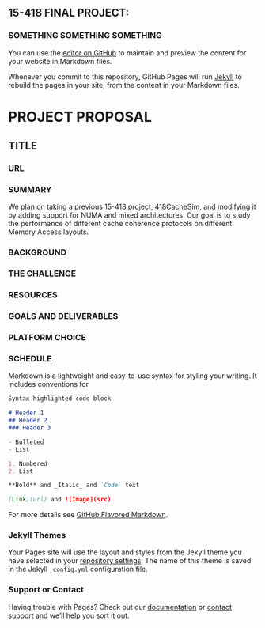 ## 15-418 FINAL PROJECT: 
### SOMETHING SOMETHING SOMETHING

You can use the [editor on GitHub](https://github.com/metafly/418project/edit/master/index.md) to maintain and preview the content for your website in Markdown files.

Whenever you commit to this repository, GitHub Pages will run [Jekyll](https://jekyllrb.com/) to rebuild the pages in your site, from the content in your Markdown files.

# PROJECT PROPOSAL

## TITLE

### URL

### SUMMARY
We plan on taking a previous 15-418 project, 418CacheSim, and modifying it by adding support for NUMA and mixed architectures. Our goal is to study the performance of different cache coherence protocols on different Memory Access layouts. 

### BACKGROUND

### THE CHALLENGE

### RESOURCES

### GOALS AND DELIVERABLES

### PLATFORM CHOICE

### SCHEDULE

Markdown is a lightweight and easy-to-use syntax for styling your writing. It includes conventions for

```markdown
Syntax highlighted code block

# Header 1
## Header 2
### Header 3

- Bulleted
- List

1. Numbered
2. List

**Bold** and _Italic_ and `Code` text

[Link](url) and ![Image](src)
```

For more details see [GitHub Flavored Markdown](https://guides.github.com/features/mastering-markdown/).

### Jekyll Themes

Your Pages site will use the layout and styles from the Jekyll theme you have selected in your [repository settings](https://github.com/metafly/418project/settings). The name of this theme is saved in the Jekyll `_config.yml` configuration file.

### Support or Contact

Having trouble with Pages? Check out our [documentation](https://help.github.com/categories/github-pages-basics/) or [contact support](https://github.com/contact) and we’ll help you sort it out.
